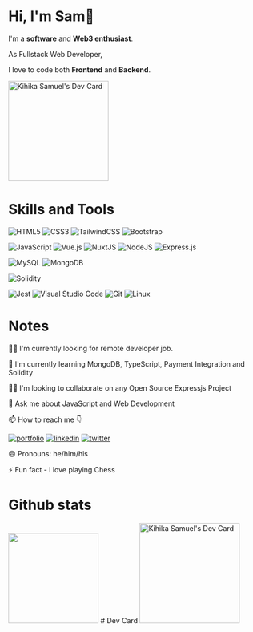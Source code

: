 # Hi, I'm Sam👋

I'm a <b>software</b> and <b>Web3 enthusiast</b>.

As Fullstack Web Developer,

I love to code both <b>Frontend</b> and <b>Backend</b>.

<dvi style="align-items: left;">
<a href="https://app.daily.dev/KihikaSamuel"><img src="https://api.daily.dev/devcards/39e1435602ca4864903a972049119609.png?r=kfq" width="200" alt="Kihika Samuel's Dev Card"/></a>  
</div>

# Skills and Tools
![HTML5](https://img.shields.io/badge/html5-%23E34F26.svg?style=for-the-badge&logo=html5&logoColor=white)
![CSS3](https://img.shields.io/badge/css3-%231572B6.svg?style=for-the-badge&logo=css3&logoColor=white)
![TailwindCSS](https://img.shields.io/badge/tailwindcss-%2338B2AC.svg?style=for-the-badge&logo=tailwind-css&logoColor=white)
![Bootstrap](https://img.shields.io/badge/bootstrap-%23563D7C.svg?style=for-the-badge&logo=bootstrap&logoColor=white)

![JavaScript](https://img.shields.io/badge/javascript-%23323330.svg?style=for-the-badge&logo=javascript&logoColor=%23F7DF1E)
![Vue.js](https://img.shields.io/badge/vuejs-%2335495e.svg?style=for-the-badge&logo=vuedotjs&logoColor=%234FC08D)
![NuxtJS](https://img.shields.io/badge/Nuxt-black?style=for-the-badge&logo=nuxt.js&logoColor=white)
![NodeJS](https://img.shields.io/badge/node.js-6DA55F?style=for-the-badge&logo=node.js&logoColor=white)
![Express.js](https://img.shields.io/badge/express.js-%23404d59.svg?style=for-the-badge&logo=express&logoColor=%2361DAFB)

![MySQL](https://img.shields.io/badge/mysql-%2300f.svg?style=for-the-badge&logo=mysql&logoColor=white)
![MongoDB](https://img.shields.io/badge/MongoDB-%234ea94b.svg?style=for-the-badge&logo=mongodb&logoColor=white)

![Solidity](https://img.shields.io/badge/Solidity-%23363636.svg?style=for-the-badge&logo=solidity&logoColor=white)

![Jest](https://img.shields.io/badge/-jest-%23C21325?style=for-the-badge&logo=jest&logoColor=white)
![Visual Studio Code](https://img.shields.io/badge/Visual%20Studio%20Code-0078d7.svg?style=for-the-badge&logo=visual-studio-code&logoColor=white)
![Git](https://img.shields.io/badge/git-%23F05033.svg?style=for-the-badge&logo=git&logoColor=white)
![Linux](https://img.shields.io/badge/Linux-FCC624?style=for-the-badge&logo=linux&logoColor=black)


# Notes

👩‍💻 I'm currently looking for remote developer job.

🧠 I'm currently learning MongoDB, TypeScript, Payment Integration and Solidity

👯‍♀️ I'm looking to collaborate on any Open Source Expressjs Project

💬 Ask me about JavaScript and Web Development

📫 How to reach me 👇

[![portfolio](https://img.shields.io/badge/my_portfolio-000?style=for-the-badge&logo=ko-fi&logoColor=white)](https://samkihika.site/)
[![linkedin](https://img.shields.io/badge/linkedin-0A66C2?style=for-the-badge&logo=linkedin&logoColor=white)](https://www.linkedin.com/in/samuel-kihika-6b394613b/)
[![twitter](https://img.shields.io/badge/twitter-1DA1F2?style=for-the-badge&logo=twitter&logoColor=white)](https://twitter.com/KihikaSamuel/)

😄 Pronouns: he/him/his

⚡️ Fun fact - I love playing Chess

# Github stats
<img height="180em" src="https://github-readme-stats.vercel.app/api?username=Summitm&show_icons=true&hide_border=true&&count_private=true&include_all_commits=true&theme=radical&hide_stars=false" />
# Dev Card
  <a href="https://app.daily.dev/KihikaSamuel"><img src="https://api.daily.dev/devcards/39e1435602ca4864903a972049119609.png?r=kfq" width="200" alt="Kihika Samuel's Dev Card"/></a>
